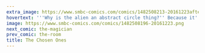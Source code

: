```yaml
---
extra_image: https://www.smbc-comics.com/comics/1482508213-20161223after.png
hovertext: '''Why is the alien an abstract circle thing?'' Because it''s easier to draw than an abstract square thing.'
image: https://www.smbc-comics.com/comics/1482508196-20161223.png
next_comic: the-magician
prev_comic: the-room
title: The Chosen Ones
---
```


